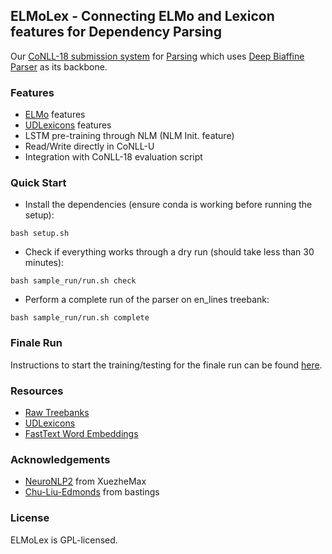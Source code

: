 ## ELMoLex - Connecting ELMo and Lexicon features for Dependency Parsing
Our [CoNLL-18 submission system](https://drive.google.com/open?id=1zD4Fa5OaL7YuxZNU7O-MhqyRKvFZ0H6s) for [Parsing](http://universaldependencies.org/conll18/) which uses [Deep Biaffine Parser](https://arxiv.org/abs/1611.01734) as its backbone.

### Features
* [ELMo](https://allennlp.org/elmo) features
* [UDLexicons](http://pauillac.inria.fr/~sagot/index.html#udlexicons) features
* LSTM pre-training through NLM (NLM Init. feature)
* Read/Write directly in CoNLL-U
* Integration with CoNLL-18 evaluation script

### Quick Start
* Install the dependencies (ensure conda is working before running the setup):
```
bash setup.sh
```
* Check if everything works through a dry run (should take less than 30 minutes):
```
bash sample_run/run.sh check
```
* Perform a complete run of the parser on en_lines treebank:
```
bash sample_run/run.sh complete
```

### Finale Run
Instructions to start the training/testing for the finale run can be found [here](https://github.com/ganeshjawahar/ELMoLex/tree/master/conll18/resources/finale_readme.txt).


### Resources
* [Raw Treebanks](http://universaldependencies.org/conll18/data.html)
* [UDLexicons](http://pauillac.inria.fr/~sagot/index.html#udlexicons)
* [FastText Word Embeddings](https://github.com/facebookresearch/fastText/blob/master/pretrained-vectors.md)

### Acknowledgements
* [NeuroNLP2](https://github.com/XuezheMax/NeuroNLP2) from XuezheMax
* [Chu-Liu-Edmonds](https://github.com/bastings/nlp1-2017-projects/blob/master/dep-parser/mst/mst.ipynb) from bastings

### License
ELMoLex is GPL-licensed.

